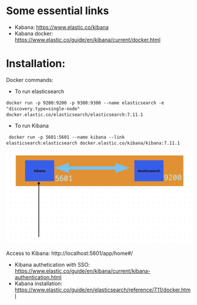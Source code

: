 # Some essential links
- Kabana: https://www.elastic.co/kibana
- Kabana docker: https://www.elastic.co/guide/en/kibana/current/docker.html


# Installation:
Docker commands: 
- To run elasticsearch 
```
docker run -p 9200:9200 -p 9300:9300 --name elasticsearch -e "discovery.type=single-node" docker.elastic.co/elasticsearch/elasticsearch:7.11.1
```

- To run Kibana
```
 docker run -p 5601:5601 --name kibana --link elasticsearch:elasticsearch docker.elastic.co/kibana/kibana:7.11.1
 ```
![alt text](image.png)

Access to Kibana: http://localhost:5601/app/home#/

- Kibana authetication with SSO: https://www.elastic.co/guide/en/kibana/current/kibana-authentication.html
- Kabana installation: https://www.elastic.co/guide/en/elasticsearch/reference/7.11/docker.html